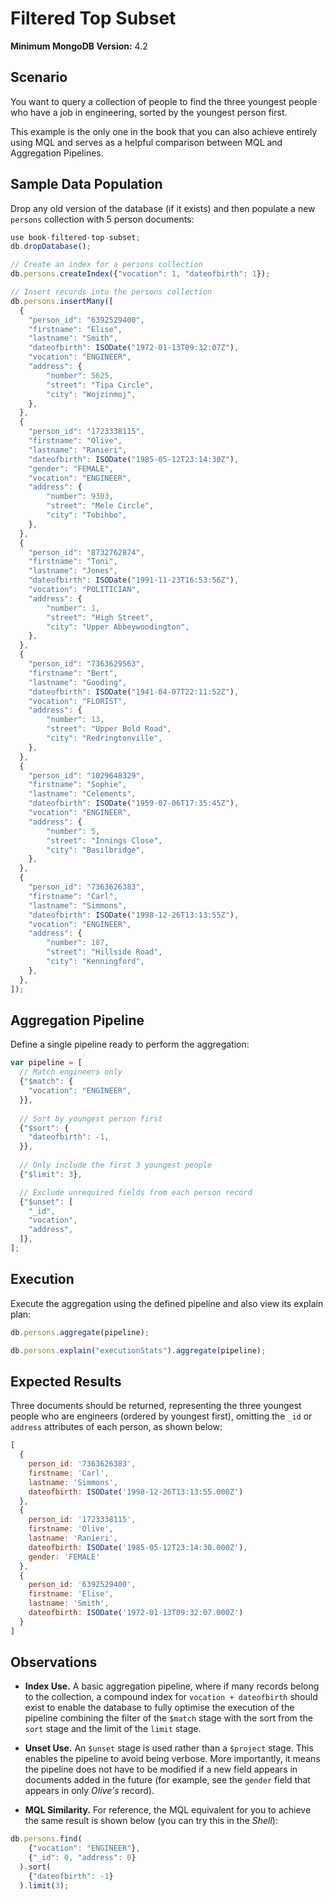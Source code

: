 # Filtered Top Subset

__Minimum MongoDB Version:__ 4.2


## Scenario

You want to query a collection of people to find the three youngest people who have a job in engineering, sorted by the youngest person first.

This example is the only one in the book that you can also achieve entirely using MQL and serves as a helpful comparison between MQL and Aggregation Pipelines.


## Sample Data Population

Drop any old version of the database (if it exists) and then populate a new `persons` collection with 5 person documents:

```javascript
use book-filtered-top-subset;
db.dropDatabase();

// Create an index for a persons collection
db.persons.createIndex({"vocation": 1, "dateofbirth": 1});

// Insert records into the persons collection
db.persons.insertMany([
  {
    "person_id": "6392529400",
    "firstname": "Elise",
    "lastname": "Smith",
    "dateofbirth": ISODate("1972-01-13T09:32:07Z"),
    "vocation": "ENGINEER",
    "address": { 
        "number": 5625,
        "street": "Tipa Circle",
        "city": "Wojzinmoj",
    },
  },
  {
    "person_id": "1723338115",
    "firstname": "Olive",
    "lastname": "Ranieri",
    "dateofbirth": ISODate("1985-05-12T23:14:30Z"),    
    "gender": "FEMALE",
    "vocation": "ENGINEER",
    "address": {
        "number": 9303,
        "street": "Mele Circle",
        "city": "Tobihbo",
    },
  },
  {
    "person_id": "8732762874",
    "firstname": "Toni",
    "lastname": "Jones",
    "dateofbirth": ISODate("1991-11-23T16:53:56Z"),    
    "vocation": "POLITICIAN",
    "address": {
        "number": 1,
        "street": "High Street",
        "city": "Upper Abbeywoodington",
    },
  },
  {
    "person_id": "7363629563",
    "firstname": "Bert",
    "lastname": "Gooding",
    "dateofbirth": ISODate("1941-04-07T22:11:52Z"),    
    "vocation": "FLORIST",
    "address": {
        "number": 13,
        "street": "Upper Bold Road",
        "city": "Redringtonville",
    },
  },
  {
    "person_id": "1029648329",
    "firstname": "Sophie",
    "lastname": "Celements",
    "dateofbirth": ISODate("1959-07-06T17:35:45Z"),    
    "vocation": "ENGINEER",
    "address": {
        "number": 5,
        "street": "Innings Close",
        "city": "Basilbridge",
    },
  },
  {
    "person_id": "7363626383",
    "firstname": "Carl",
    "lastname": "Simmons",
    "dateofbirth": ISODate("1998-12-26T13:13:55Z"),    
    "vocation": "ENGINEER",
    "address": {
        "number": 187,
        "street": "Hillside Road",
        "city": "Kenningford",
    },
  },
]);
```


## Aggregation Pipeline

Define a single pipeline ready to perform the aggregation:

```javascript
var pipeline = [
  // Match engineers only
  {"$match": {
    "vocation": "ENGINEER",
  }},
    
  // Sort by youngest person first
  {"$sort": {
    "dateofbirth": -1,
  }},      
    
  // Only include the first 3 youngest people
  {"$limit": 3},  

  // Exclude unrequired fields from each person record
  {"$unset": [
    "_id",
    "vocation",
    "address",
  ]},    
];
```


## Execution

Execute the aggregation using the defined pipeline and also view its explain plan:

```javascript
db.persons.aggregate(pipeline);
```

```javascript
db.persons.explain("executionStats").aggregate(pipeline);
```


## Expected Results

Three documents should be returned, representing the three youngest people who are engineers (ordered by youngest first), omitting the `_id` or `address` attributes of each person, as shown below:

```javascript
[
  {
    person_id: '7363626383',
    firstname: 'Carl',
    lastname: 'Simmons',
    dateofbirth: ISODate('1998-12-26T13:13:55.000Z')
  },
  {
    person_id: '1723338115',
    firstname: 'Olive',
    lastname: 'Ranieri',
    dateofbirth: ISODate('1985-05-12T23:14:30.000Z'),
    gender: 'FEMALE'
  },
  {
    person_id: '6392529400',
    firstname: 'Elise',
    lastname: 'Smith',
    dateofbirth: ISODate('1972-01-13T09:32:07.000Z')
  }
]
```


## Observations

 * __Index Use.__ A basic aggregation pipeline, where if many records belong to the collection, a compound index for `vocation + dateofbirth` should exist to enable the database to fully optimise the execution of the pipeline combining the filter of the `$match` stage with the sort from the `sort` stage and the limit of the `limit` stage.
 
 * __Unset Use.__ An `$unset` stage is used rather than a `$project` stage. This enables the pipeline to avoid being verbose. More importantly, it means the pipeline does not have to be modified if a new field appears in documents added in the future (for example, see the `gender` field that appears in only _Olive's_ record).
 
 * __MQL Similarity.__ For reference, the MQL equivalent for you to achieve the same result is shown below (you can try this in the _Shell_):
   
```javascript
db.persons.find(
    {"vocation": "ENGINEER"},
    {"_id": 0, "address": 0}
  ).sort(
    {"dateofbirth": -1}
  ).limit(3);
```

